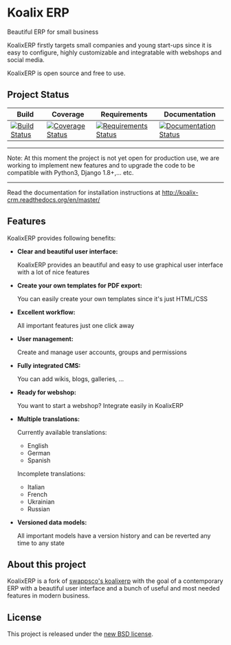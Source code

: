 Koalix ERP
==========

Beautiful ERP for small business

KoalixERP firstly targets small companies and young start-ups since it is easy to configure, highly customizable and integratable with webshops and social media.

KoalixERP is open source and free to use.

## Project Status

Build | Coverage | Requirements | Documentation
------|----------|--------------|--------------
[![Build Status](https://travis-ci.org/swappsco/koalixerp.svg?branch=master)](https://travis-ci.org/swappsco/koalixerp) | [![Coverage Status](https://coveralls.io/repos/swappsco/koalixerp/badge.svg?branch=master&service=github)](https://coveralls.io/github/swappsco/koalixerp?branch=master) | [![Requirements Status](https://requires.io/github/swappsco/koalixerp/requirements.svg?branch=master)](https://requires.io/github/swappsco/koalixerp/requirements/?branch=master) | [![Documentation Status](https://readthedocs.org/projects/koalix-erp/badge/?version=latest)](http://koalix-erp.readthedocs.org/en/latest/?badge=latest)
*****************************************************
Note:
At this moment the project is not yet open for
production use, we are working to implement new
features and to upgrade the code to be compatible with
Python3, Django 1.8+,... etc.
*****************************************************

Read the documentation for installation instructions at http://koalix-crm.readthedocs.org/en/master/

## Features

KoalixERP provides following benefits:

-   **Clear and beautiful user interface:**

    KoalixERP provides an beautiful and easy to use graphical user interface with a lot of nice features

-   **Create your own templates for PDF export:**

    You can easily create your own templates since it's just HTML/CSS

-   **Excellent workflow:**

    All important features just one click away

-   **User management:**

    Create and manage user accounts, groups and permissions

-   **Fully integrated CMS:**

    You can add wikis, blogs, galleries, ...

-   **Ready for webshop:**

    You want to start a webshop? Integrate easily in KoalixERP

-   **Multiple translations:**

    Currently available translations:

    *   English
    *   German
    *   Spanish

    Incomplete translations:

    *   Italian
    *   French
    *   Ukrainian
    *   Russian

-   **Versioned data models:**

    All important models have a version history and can be reverted any time to any state

## About this project
KoalixERP is a fork of [swappsco's koalixerp](https://github.com/swappsco/koalixerp) with the goal of a contemporary ERP with a beautiful user interface and a bunch of useful and most needed features in modern business.

## License
This project is released under the [new BSD license](LICENSE).
